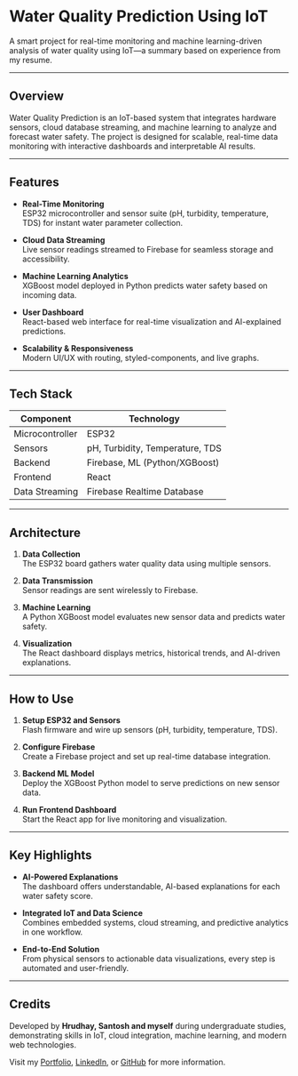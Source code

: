 # Water Quality Prediction Using IoT

A smart project for real-time monitoring and machine learning-driven analysis of water quality using IoT—a summary based on experience from my resume.

---

## Overview

Water Quality Prediction is an IoT-based system that integrates hardware sensors, cloud database streaming, and machine learning to analyze and forecast water safety. The project is designed for scalable, real-time data monitoring with interactive dashboards and interpretable AI results.

---

## Features

- **Real-Time Monitoring**  
  ESP32 microcontroller and sensor suite (pH, turbidity, temperature, TDS) for instant water parameter collection.

- **Cloud Data Streaming**  
  Live sensor readings streamed to Firebase for seamless storage and accessibility.

- **Machine Learning Analytics**  
  XGBoost model deployed in Python predicts water safety based on incoming data.

- **User Dashboard**  
  React-based web interface for real-time visualization and AI-explained predictions.

- **Scalability & Responsiveness**  
  Modern UI/UX with routing, styled-components, and live graphs.

---

## Tech Stack

| Component       | Technology                      |
|-----------------|--------------------------------|
| Microcontroller | ESP32                          |
| Sensors         | pH, Turbidity, Temperature, TDS |
| Backend         | Firebase, ML (Python/XGBoost)  |
| Frontend        | React                          |
| Data Streaming  | Firebase Realtime Database      |

---

## Architecture

1. **Data Collection**  
   The ESP32 board gathers water quality data using multiple sensors.

2. **Data Transmission**  
   Sensor readings are sent wirelessly to Firebase.

3. **Machine Learning**  
   A Python XGBoost model evaluates new sensor data and predicts water safety.

4. **Visualization**  
   The React dashboard displays metrics, historical trends, and AI-driven explanations.

---

## How to Use

1. **Setup ESP32 and Sensors**  
   Flash firmware and wire up sensors (pH, turbidity, temperature, TDS).

2. **Configure Firebase**  
   Create a Firebase project and set up real-time database integration.

3. **Backend ML Model**  
   Deploy the XGBoost Python model to serve predictions on new sensor data.

4. **Run Frontend Dashboard**  
   Start the React app for live monitoring and visualization.

---

## Key Highlights

- **AI-Powered Explanations**  
  The dashboard offers understandable, AI-based explanations for each water safety score.

- **Integrated IoT and Data Science**  
  Combines embedded systems, cloud streaming, and predictive analytics in one workflow.

- **End-to-End Solution**  
  From physical sensors to actionable data visualizations, every step is automated and user-friendly.

---

## Credits

Developed by **Hrudhay, Santosh and myself** during undergraduate studies, demonstrating skills in IoT, cloud integration, machine learning, and modern web technologies.

Visit my [Portfolio](https://abhiramgobburiportfolio.netlify.app/), [LinkedIn](https://linkedin.com/in/abhiramgobburi), or [GitHub](https://github.com/Abhi-Ram-AIE) for more information.
